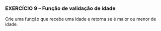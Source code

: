 ### EXERCÍCIO 9 – Função de validação de idade
Crie uma função que recebe uma idade e retorna se é maior ou menor de idade.
